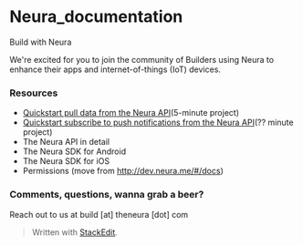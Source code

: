 
Neura_documentation
===================
Build with Neura

We're excited for you to join the community of Builders using Neura to enhance their apps and internet-of-things (IoT) devices.  

### Resources
 - [Quickstart pull data from the Neura API](https://github.com/mikimer/Neura_documentation/blob/master/quickstartPull.md)(5-minute project)
 - [Quickstart subscribe to push notifications from the Neura API](https://github.com/mikimer/Neura_documentation/blob/master/quickstartPush.md)(?? minute project)
 - The Neura API in detail
 - The Neura SDK for Android
 - The Neura SDK for iOS
 - Permissions (move from http://dev.neura.me/#/docs)

### Comments, questions, wanna grab a beer?
Reach out to us at build [at] theneura [dot] com

> Written with [StackEdit](https://stackedit.io/).